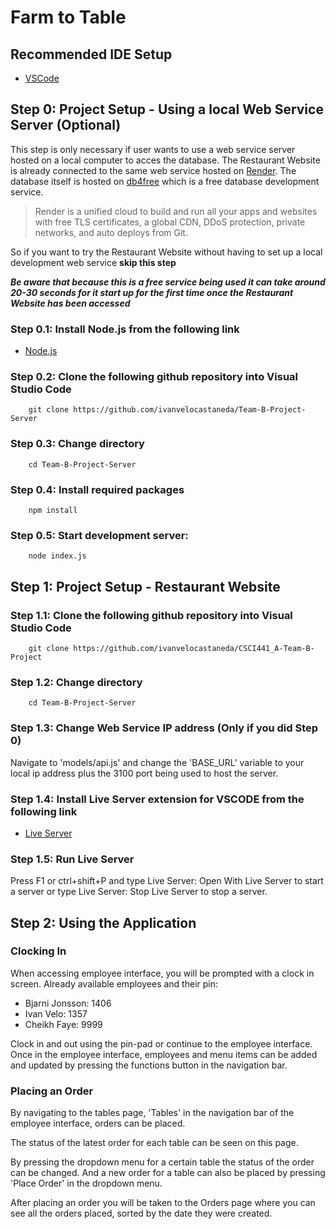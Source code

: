 # Farm to Table

## Recommended IDE Setup

- [VSCode](https://code.visualstudio.com/)

## Step 0: Project Setup - Using a local Web Service Server (Optional)

This step is only necessary if user wants to use a web service server hosted on a local computer to acces the database.
The Restaurant Website is already connected to the same web service hosted on [Render](https://render.com/).
The database itself is hosted on [db4free](https://db4free.net/) which is a free database development service.

> Render is a unified cloud to build and run all your apps and websites with free TLS certificates, a global CDN, DDoS protection, private networks, and auto deploys from Git.

So if you want to try the Restaurant Website without having to set up a local development web service **skip this step**

***Be aware that because this is a free service being used it can take around 20-30 seconds for it start up for the first time once the Restaurant Website has been accessed***

### Step 0.1: Install Node.js from the following link

- [Node.js](https://nodejs.org/en/)

### Step 0.2: Clone the following github repository into Visual Studio Code

```
    git clone https://github.com/ivanvelocastaneda/Team-B-Project-Server
```

### Step 0.3: Change directory

```
    cd Team-B-Project-Server
```

### Step 0.4: Install required packages

```
    npm install
```

### Step 0.5: Start development server:

```
    node index.js
```

## Step 1: Project Setup - Restaurant Website

### Step 1.1: Clone the following github repository into Visual Studio Code

```
    git clone https://github.com/ivanvelocastaneda/CSCI441_A-Team-B-Project
```

### Step 1.2: Change directory

```
    cd Team-B-Project-Server
```

### Step 1.3: Change Web Service IP address (Only if you did Step 0)

Navigate to 'models/api.js' and change the 'BASE_URL' variable to your local ip address plus the 3100 port being used to host the server.

### Step 1.4: Install Live Server extension for VSCODE from the following link

- [Live Server](https://marketplace.visualstudio.com/items?itemName=ritwickdey.LiveServer)

### Step 1.5: Run Live Server

Press F1 or ctrl+shift+P and type Live Server: Open With Live Server to start a server or type Live Server: Stop Live Server to stop a server.

## Step 2: Using the Application

### Clocking In

When accessing employee interface, you will be prompted with a clock in screen.
Already available employees and their pin:

* Bjarni Jonsson: 1406
* Ivan Velo: 1357
* Cheikh Faye: 9999

Clock in and out using the pin-pad or continue to the employee interface.
Once in the employee interface, employees and menu items can be added and updated by pressing the functions button in the navigation bar.

### Placing an Order

By navigating to the tables page, 'Tables' in the navigation bar of the employee interface, orders can be placed.

The status of the latest order for each table can be seen on this page.

By pressing the dropdown menu for a certain table the status of the order can be changed.
And a new order for a table can also be placed by pressing 'Place Order' in the dropdown menu.

After placing an order you will be taken to the Orders page where you can see all the orders placed, sorted by the date they were created.
